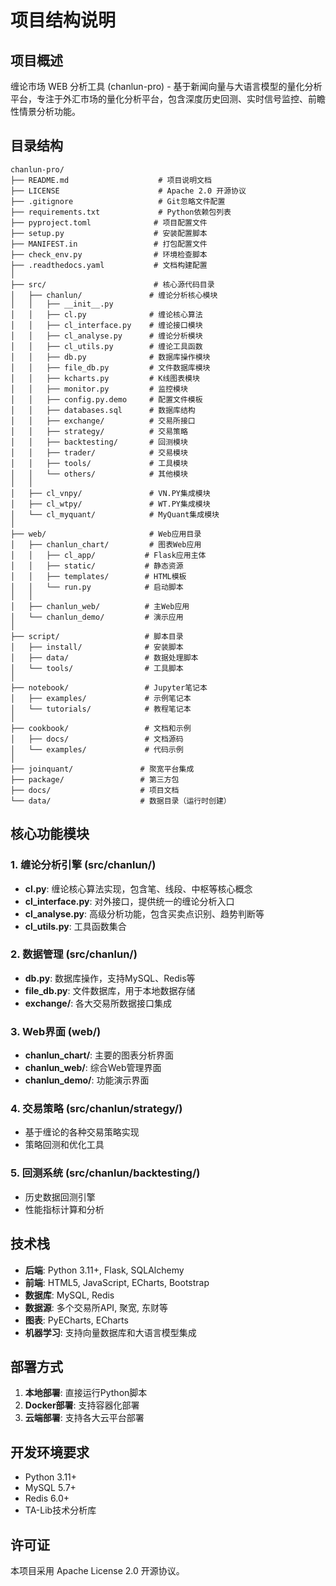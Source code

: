 # 项目结构说明

## 项目概述

缠论市场 WEB 分析工具 (chanlun-pro) - 基于新闻向量与大语言模型的量化分析平台，专注于外汇市场的量化分析平台，包含深度历史回测、实时信号监控、前瞻性情景分析功能。

## 目录结构

```
chanlun-pro/
├── README.md                    # 项目说明文档
├── LICENSE                      # Apache 2.0 开源协议
├── .gitignore                   # Git忽略文件配置
├── requirements.txt             # Python依赖包列表
├── pyproject.toml              # 项目配置文件
├── setup.py                    # 安装配置脚本
├── MANIFEST.in                 # 打包配置文件
├── check_env.py                # 环境检查脚本
├── .readthedocs.yaml           # 文档构建配置
│
├── src/                        # 核心源代码目录
│   ├── chanlun/               # 缠论分析核心模块
│   │   ├── __init__.py
│   │   ├── cl.py              # 缠论核心算法
│   │   ├── cl_interface.py    # 缠论接口模块
│   │   ├── cl_analyse.py      # 缠论分析模块
│   │   ├── cl_utils.py        # 缠论工具函数
│   │   ├── db.py              # 数据库操作模块
│   │   ├── file_db.py         # 文件数据库模块
│   │   ├── kcharts.py         # K线图表模块
│   │   ├── monitor.py         # 监控模块
│   │   ├── config.py.demo     # 配置文件模板
│   │   ├── databases.sql      # 数据库结构
│   │   ├── exchange/          # 交易所接口
│   │   ├── strategy/          # 交易策略
│   │   ├── backtesting/       # 回测模块
│   │   ├── trader/            # 交易模块
│   │   ├── tools/             # 工具模块
│   │   └── others/            # 其他模块
│   │
│   ├── cl_vnpy/               # VN.PY集成模块
│   ├── cl_wtpy/               # WT.PY集成模块
│   └── cl_myquant/            # MyQuant集成模块
│
├── web/                       # Web应用目录
│   ├── chanlun_chart/         # 图表Web应用
│   │   ├── cl_app/           # Flask应用主体
│   │   ├── static/           # 静态资源
│   │   ├── templates/        # HTML模板
│   │   └── run.py            # 启动脚本
│   │
│   ├── chanlun_web/          # 主Web应用
│   └── chanlun_demo/         # 演示应用
│
├── script/                   # 脚本目录
│   ├── install/              # 安装脚本
│   ├── data/                 # 数据处理脚本
│   └── tools/                # 工具脚本
│
├── notebook/                 # Jupyter笔记本
│   ├── examples/             # 示例笔记本
│   └── tutorials/            # 教程笔记本
│
├── cookbook/                 # 文档和示例
│   ├── docs/                 # 文档源码
│   └── examples/             # 代码示例
│
├── joinquant/               # 聚宽平台集成
├── package/                 # 第三方包
├── docs/                    # 项目文档
└── data/                    # 数据目录（运行时创建）
```

## 核心功能模块

### 1. 缠论分析引擎 (src/chanlun/)
- **cl.py**: 缠论核心算法实现，包含笔、线段、中枢等核心概念
- **cl_interface.py**: 对外接口，提供统一的缠论分析入口
- **cl_analyse.py**: 高级分析功能，包含买卖点识别、趋势判断等
- **cl_utils.py**: 工具函数集合

### 2. 数据管理 (src/chanlun/)
- **db.py**: 数据库操作，支持MySQL、Redis等
- **file_db.py**: 文件数据库，用于本地数据存储
- **exchange/**: 各大交易所数据接口集成

### 3. Web界面 (web/)
- **chanlun_chart/**: 主要的图表分析界面
- **chanlun_web/**: 综合Web管理界面
- **chanlun_demo/**: 功能演示界面

### 4. 交易策略 (src/chanlun/strategy/)
- 基于缠论的各种交易策略实现
- 策略回测和优化工具

### 5. 回测系统 (src/chanlun/backtesting/)
- 历史数据回测引擎
- 性能指标计算和分析

## 技术栈

- **后端**: Python 3.11+, Flask, SQLAlchemy
- **前端**: HTML5, JavaScript, ECharts, Bootstrap
- **数据库**: MySQL, Redis
- **数据源**: 多个交易所API, 聚宽, 东财等
- **图表**: PyECharts, ECharts
- **机器学习**: 支持向量数据库和大语言模型集成

## 部署方式

1. **本地部署**: 直接运行Python脚本
2. **Docker部署**: 支持容器化部署
3. **云端部署**: 支持各大云平台部署

## 开发环境要求

- Python 3.11+
- MySQL 5.7+
- Redis 6.0+
- TA-Lib技术分析库

## 许可证

本项目采用 Apache License 2.0 开源协议。
